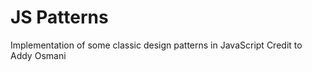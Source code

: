 JS Patterns
===========

Implementation of some classic design patterns in JavaScript
Credit to Addy Osmani
